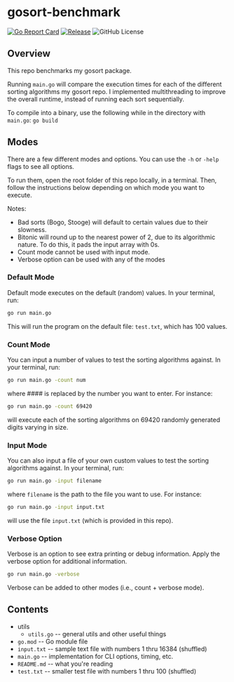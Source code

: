 # gosort-benchmark

[![Go Report Card](https://goreportcard.com/badge/github.com/jtpeller/gosort-benchmark)](https://goreportcard.com/report/github.com/jtpeller/gosort-benchmark)
[![Release](https://img.shields.io/github/release/jtpeller/gosort-benchmark.svg?style=flat-square)](https://github.com/jtpeller/gosort-benchmark/releases)
![GitHub License](https://img.shields.io/github/license/jtpeller/gosort-benchmark)

## Overview

This repo benchmarks my gosort package.

Running `main.go` will compare the execution times for each of the different sorting algorithms my gosort repo.
I implemented multithreading to improve the overall runtime, instead of running each sort sequentially.

To compile into a binary, use the following while in the directory with `main.go`: `go build`

## Modes

There are a few different modes and options. You can use the `-h` or `-help` flags to see all options.

To run them, open the root folder of this repo locally, in a terminal.
Then, follow the instructions below depending on which mode you want to execute.

Notes:

- Bad sorts (Bogo, Stooge) will default to certain values due to their slowness.
- Bitonic will round up to the nearest power of 2, due to its algorithmic nature. To do this, it pads the input array with 0s.
- Count mode cannot be used with input mode.
- Verbose option can be used with any of the modes

### Default Mode

Default mode executes on the default (random) values.
In your terminal, run:

```sh
go run main.go
```

This will run the program on the default file: `test.txt`, which has 100 values.

### Count Mode

You can input a number of values to test the sorting algorithms against.
In your terminal, run:

```sh
go run main.go -count num
```

where #### is replaced by the number you want to enter. For instance:

```sh
go run main.go -count 69420
```

will execute each of the sorting algorithms on 69420 randomly generated digits varying in size.

### Input Mode

You can also input a file of your own custom values to test the sorting algorithms against.
In your terminal, run:

```sh
go run main.go -input filename
```

where `filename` is the path to the file you want to use. For instance:

```sh
go run main.go -input input.txt
```

will use the file `input.txt` (which is provided in this repo).

### Verbose Option

Verbose is an option to see extra printing or debug information.
Apply the verbose option for additional information.

```sh
go run main.go -verbose
```

Verbose can be added to other modes (i.e., count + verbose mode).

## Contents

- utils
  - `utils.go` -- general utils and other useful things
- `go.mod` -- Go module file
- `input.txt` -- sample text file with numbers 1 thru 16384 (shuffled)
- `main.go` -- implementation for CLI options, timing, etc.
- `README.md` -- what you're reading
- `test.txt` -- smaller test file with numbers 1 thru 100 (shuffled)
